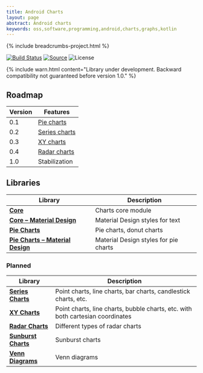```yaml
---
title: Android Charts
layout: page
abstract: Android charts
keywords: oss,software,programming,android,charts,graphs,kotlin
---
```


{% include breadcrumbs-project.html %}

[![Build Status](https://travis-ci.org/sczerwinski/android-charts.svg?branch=develop)](https://travis-ci.org/sczerwinski/android-charts)
[![Source](https://img.shields.io/badge/source-GitHub-blue.svg)](https://github.com/sczerwinski/android-charts)
![License](https://img.shields.io/github/license/sczerwinski/android-charts.svg)

{% include warn.html
content="Library under development. Backward compatibility not guaranteed before version 1.0." %}

## Roadmap

| Version | Features      |
| ------- | ------------- |
| 0.1     | [Pie charts](./piechart)  |
| 0.2     | [Series charts](./series) |
| 0.3     | [XY charts](./xy)         |
| 0.4     | [Radar charts](./radar)   |
| 1.0     | Stabilization             |

## Libraries

| Library                                                 | Description                                                                    |
| ------------------------------------------------------- | ------------------------------------------------------------------------------ |
| **[Core](./core)**                                      | Charts core module                                                             |
| **[Core – Material Design](./core-material)**           | Material Design styles for text                                                |
| **[Pie Charts](./piechart)**                            | Pie charts, donut charts                                                       |
| **[Pie Charts – Material Design](./piechart-material)** | Material Design styles for pie charts                                          |

### Planned

| Library                                                 | Description                                                                    |
| ------------------------------------------------------- | ------------------------------------------------------------------------------ |
| **[Series Charts](./series)**                           | Point charts, line charts, bar charts, candlestick charts, etc.                |
| **[XY Charts](./xy)**                                   | Point charts, line charts, bubble charts, etc. with both cartesian coordinates |
| **[Radar Charts](./radar)**                             | Different types of radar charts                                                |
| **[Sunburst Charts](./sunburst)**                       | Sunburst charts                                                                |
| **[Venn Diagrams](./venn)**                             | Venn diagrams                                                                  |
